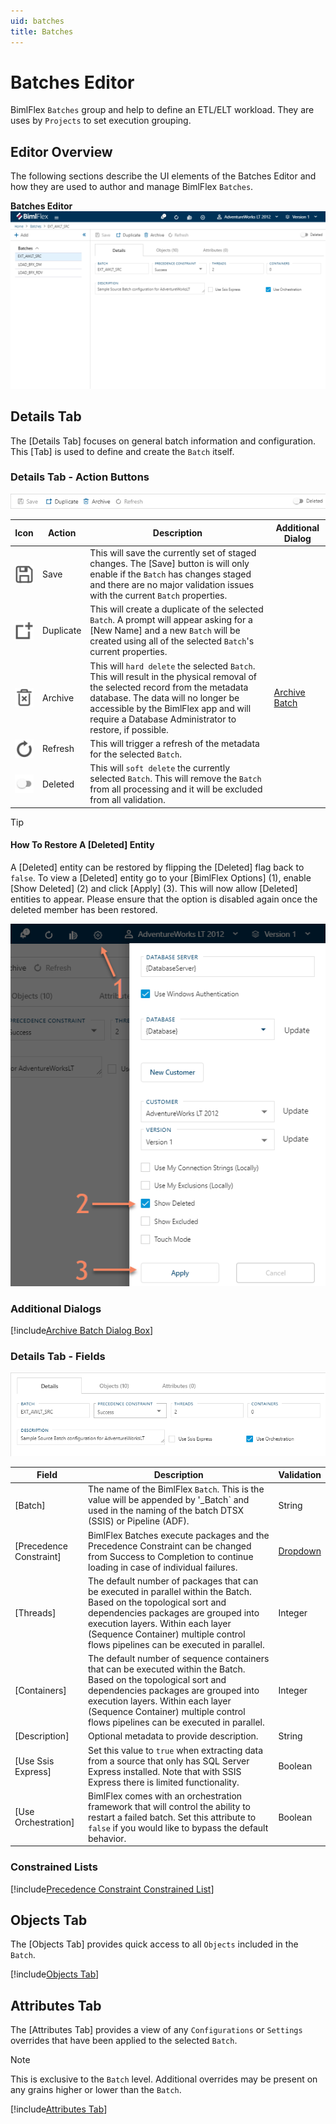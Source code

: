 ```yaml
---
uid: batches
title: Batches
---
```

# Batches Editor

BimlFlex `Batches` group and help to define an ETL/ELT workload.  They are uses by `Projects` to set execution grouping.

## Editor Overview

The following sections describe the UI elements of the Batches Editor and how they are used to author and manage BimlFlex `Batches`.

**Batches Editor**  
![BimlFlex App - Batches](images/bimlflex-app-batches.png "BimlFlex App - Batches")

## Details Tab

The [Details Tab] focuses on general batch information and configuration.  This [Tab] is used to define and create the `Batch` itself.

### Details Tab - Action Buttons

![BimlFlex App - Batches - Details Tab - Actions](images/bimlflex-app-batches-details-actions.png "BimlFlex App - Batches - Details Tab - Actions")

|Icon|Action|Description|Additional Dialog|
|-|-|-|-|
|<div style="width:30px;height:30px;background:white"><img src="images/svg-icons/save.svg" /></div>|Save|This will save the currently set of staged changes.  The [Save] button is will only enable if the `Batch` has changes staged and there are no major validation issues with the current `Batch` properties.||
|<div style="width:30px;height:30px;background:white"><img src="images/svg-icons/duplicate-objects.svg" /></div>|Duplicate|This will create a duplicate of the selected `Batch`.  A prompt will appear asking for a [New Name] and a new `Batch` will be created using all of the selected `Batch`'s current properties.||
|<div style="width:30px;height:30px;background:white"><img src="images/svg-icons/archive-delete.svg" /></div>|Archive|This will `hard delete` the selected `Batch`.  This will result in the physical removal of the selected record from the metadata database.  The data will no longer be accessible by the BimlFlex app and will require a Database Administrator to restore, if possible.|[Archive Batch](#Archive-Batch-Dialog-Box)
|<div style="width:30px;height:30px;background:white"><img src="images/svg-icons/refresh.svg" /></div>|Refresh|This will trigger a refresh of the metadata for the selected `Batch`.||
|<div style="width:30px;height:30px;background:white"><img src="images/bimlflex-app-action-switch.png" /></div>|Deleted|This will `soft delete` the currently selected `Batch`.  This will remove the `Batch` from all processing and it will be excluded from all validation.||

[//]: # (TODO: Find a switch SVG to use for Deleted)

>[!TIP]
>
> #### How To Restore A [Deleted] Entity
>
> A [Deleted] entity can be restored by flipping the [Deleted] flag back to `false`.  To view a [Deleted] entity go to your [BimlFlex Options] (1), enable [Show Deleted] (2) and click [Apply] (3).  This will now allow [Deleted] entities to appear.  Please ensure that the option is disabled again once the deleted member has been restored.  
>
> ![BimlFlex App - Enabled Deleted Entities](images/bimlflex-app-options-show-deleted.png "BimlFlex App - Enabled Deleted Entities")

### Additional Dialogs

[!include[Archive Batch Dialog Box](_dialog-archive-batch.md)]

### Details Tab - Fields

![BimlFlex App - Batches - Details Tab - Fields](images/bimlflex-app-batches-details-fields.png "BimlFlex App - Batches - Details Tab - Fields")


|Field|Description|Validation|
|-|-|-|
|[Batch]|The name of the BimlFlex `Batch`.  This is the value will be appended by '_Batch` and used in the naming of the batch DTSX (SSIS) or Pipeline (ADF).|String|
|[Precedence Constraint]|BimlFlex Batches execute packages and the Precedence Constraint can be changed from Success to Completion to continue loading in case of individual failures.|[Dropdown](#Precedence-Constraint-Constrained-List)|
|[Threads]|The default number of packages that can be executed in parallel within the Batch. Based on the topological sort and dependencies packages are grouped into execution layers. Within each layer (Sequence Container) multiple control flows pipelines can be executed in parallel.|Integer|
|[Containers]|The default number of sequence containers that can be executed within the Batch. Based on the topological sort and dependencies packages are grouped into execution layers. Within each layer (Sequence Container) multiple control flows pipelines can be executed in parallel.|Integer|
|[Description]|Optional metadata to provide description.|String|
|[Use Ssis Express]|Set this value to `true` when extracting data from a source that only has SQL Server Express installed. Note that with SSIS Express there is limited functionality.|Boolean|
|[Use Orchestration]|BimlFlex comes with an orchestration framework that will control the ability to restart a failed batch. Set this attribute to `false` if you would like to bypass the default behavior.|Boolean|

### Constrained Lists

[!include[Precedence Constraint Constrained List](_enum-precedence-constraint.md)]

## Objects Tab

The [Objects Tab] provides quick access to all `Objects` included in the `Batch`.

[!include[Objects Tab](_tab-objects.md)]

## Attributes Tab

The [Attributes Tab] provides a view of any `Configurations` or `Settings` overrides that have been applied to the selected `Batch`.  

>[!NOTE]
> This is exclusive to the `Batch` level.  Additional overrides may be present on any grains higher or lower than the `Batch`.

[!include[Attributes Tab](_tab-attributes.md)]
